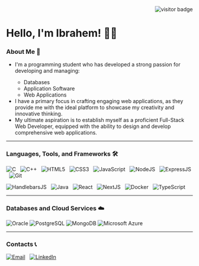 <div align="right">
  <img src="https://visitor-badge.laobi.icu/badge?page_id=IbrahemElsawy" alt="visitor badge"/>
</div>
<h1>Hello, I'm Ibrahem! 👋🙂</h1>
<div>
  <h3>About Me 🚀</h3>
  <ul>
    <li>I'm a programming student who has developed a strong passion for developing and managing:</li>
    <ul>
      <li>Databases</li>
      <li>Application Software</li>
      <li>Web Applications</li>
    </ul>
    <li>I have a primary focus in crafting engaging web applications, as they provide me with the ideal platform to showcase my creativity and innovative thinking.</li>
    <li>My ultimate aspiration is to establish myself as a proficient Full-Stack Web Developer, equipped with the ability to design and develop comprehensive web applications.</li>
  </ul>
  <hr>
  <h3>Languages, Tools, and Frameworks 🛠️</h3>
  
  ![C](https://img.shields.io/badge/C-1974D2.svg?style=for-the-badge&logo=c&logoColor=%23FFFFFF)
  &nbsp;
  ![C++](https://img.shields.io/badge/C%2B%2B-1974D2.svg?style=for-the-badge&logo=cplusplus&logoColor=%23FFFFFF)
  &nbsp;
  ![HTML5](https://img.shields.io/badge/HTML5-1974D2.svg?style=for-the-badge&logo=html5&logoColor=%23E34F26)
  &nbsp;
  ![CSS3](https://img.shields.io/badge/CSS3-1974D2.svg?style=for-the-badge&logo=css3&logoColor=%231572B6)
  &nbsp;
  ![JavaScript](https://img.shields.io/badge/JavaScript-1974D2.svg?style=for-the-badge&logo=javascript&logoColor=%23F7DF1E)
  &nbsp;
  ![NodeJS](https://img.shields.io/badge/Node.js-1974D2.svg?style=for-the-badge&logo=nodedotjs&logoColor=%23339933)
  &nbsp;
  ![ExpressJS](https://img.shields.io/badge/Express.js-1974D2.svg?style=for-the-badge&logo=express&logoColor=%23000000)
  &nbsp;
  ![Git](https://img.shields.io/badge/Git-1974D2.svg?style=for-the-badge&logo=git&logoColor=%23F05032)

  ![HandlebarsJS](https://img.shields.io/badge/Handlebars.js-1974D2.svg?style=for-the-badge&logo=handlebarsdotjs&logoColor=%23000000)
  &nbsp;
  ![Java](https://img.shields.io/badge/Java-1974D2.svg?style=for-the-badge&logo=java)
  &nbsp;
  ![React](https://img.shields.io/badge/React-1974D2.svg?style=for-the-badge&logo=react&logoColor=%2361DAFB)
  &nbsp;
  ![NextJS](https://img.shields.io/badge/Next.js-1974D2.svg?style=for-the-badge&logo=nextdotjs&logoColor=%23000000)
  &nbsp;
  ![Docker](https://img.shields.io/badge/Docker-1974D2.svg?style=for-the-badge&logo=docker&logoColor=%232496ED)
  &nbsp;
  ![TypeScript](https://img.shields.io/badge/TypeScript-1974D2.svg?style=for-the-badge&logo=typescript&logoColor=%233178C6)
  <!-- 
    TODO:
    Add this at the end of the semester:
    ![Swift](https://img.shields.io/badge/Swift-1974D2.svg?style=for-the-badge&logo=swift&logoColor=%23F05138)
  -->
  <hr>
  <h3>Databases and Cloud Services ☁️</h3>
  
  ![Oracle](https://img.shields.io/badge/Oracle-1974D2.svg?style=for-the-badge)
  ![PostgreSQL](https://img.shields.io/badge/PostgreSQL-1974D2.svg?style=for-the-badge)
  ![MongoDB](https://img.shields.io/badge/MongoDB-1974D2.svg?style=for-the-badge&logo=mongodb&logoColor=%2347A248)
  ![Microsoft Azure](https://img.shields.io/badge/Microsoft_Azure-1974D2.svg?style=for-the-badge)
  <!-- 
    TODO:
    Add this at the end of the semester:
    ![Amazon AWS](https://img.shields.io/badge/Amazon_AWS-1974D2.svg?style=for-the-badge&logo=amazonaws&logoColor=%23232F3E)
  -->
  <hr>
  <h3>Contacts 📞</h3>

  [![Email](https://img.shields.io/badge/Outlook-1974D2.svg?style=for-the-badge)](mailto:ibrahem_e@hotmail.com)
  &nbsp;
  [![LinkedIn](https://img.shields.io/badge/LinkedIn-1974D2.svg?style=for-the-badge&logo=linkedin&logoColor=%230A66C2)](https://www.linkedin.com/in/ielsawy/)
  &nbsp;
</div>
